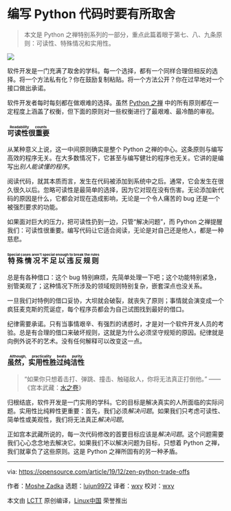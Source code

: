 [#]: collector: (lujun9972)
[#]: translator: (wxy)
[#]: reviewer: (wxy)
[#]: publisher: (wxy)
[#]: url: (https://linux.cn/article-13053-1.html)
[#]: subject: (Making trade-offs when writing Python code)
[#]: via: (https://opensource.com/article/19/12/zen-python-trade-offs)
[#]: author: (Moshe Zadka https://opensource.com/users/moshez)

编写 Python 代码时要有所取舍
======

> 本文是 Python 之禅特别系列的一部分，重点此篇着眼于第七、八、九条原则：可读性、特殊情况和实用性。

![](https://img.linux.net.cn/data/attachment/album/202101/26/105645c1looxqxns12loen.jpg)

软件开发是一门充满了取舍的学科。每一个选择，都有一个同样合理但相反的选择。将一个方法私有化？你在鼓励复制粘贴。将一个方法公开？你在过早地对一个接口做出承诺。

软件开发者每时每刻都在做艰难的选择。虽然 [Python 之禅][2] 中的所有原则都在一定程度上涵盖了权衡，但下面的原则对一些权衡进行了最艰难、最冷酷的审视。

### <ruby>可读性很重要<rt>Readability counts</rt></ruby>

从某种意义上说，这一中间原则确实是整个 Python 之禅的中心。这条原则与编写高效的程序无关。在大多数情况下，它甚至与编写健壮的程序也无关。它讲的是编写出*别人能读懂的程序*。

阅读代码，就其本质而言，发生在代码被添加到系统中之后。通常，它会发生在很久很久以后。忽略可读性是最简单的选择，因为它对现在没有伤害。无论添加新代码的原因是什么，它都会对现在造成影响，无论是一个令人痛苦的 bug 还是一个被强烈要求的功能。

如果面对巨大的压力，把可读性扔到一边，只管“解决问题”，而 Python 之禅提醒我们：可读性很重要。编写代码让它适合阅读，无论是对自己还是他人，都是一种慈悲。

### <ruby>特殊情况不足以违反规则<rt>Special cases aren't special enough to break the rules</rt></ruby>

总是有各种借口：这个 bug 特别麻烦，先简单处理一下吧；这个功能特别紧急，别管美观了；这种情况下所涉及的领域规则特别复杂，嵌套深点也没关系。

一旦我们对特例的借口妥协，大坝就会破裂，就丧失了原则；事情就会演变成一个疯狂麦克斯的荒诞症，每个程序员都会为自己试图找到最好的借口。

纪律需要承诺。只有当事情艰辛、有强烈的诱惑时，才是对一个软件开发人员的考验。总是有合理的借口来破坏规则，这就是为什么必须坚守规矩的原因。纪律就是向例外说不的艺术。没有任何解释可以改变这一点。

### <ruby>虽然，实用性胜过纯洁性<rt>Although, practicality beats purity</rt></ruby>

> “如果你只想着击打、弹跳、撞击、触碰敌人，你将无法真正打倒他。”
> —— 《宫本武藏：[水之卷][3]》

归根结底，软件开发是一门实用的学科。它的目标是解决真实的人所面临的实际问题。实用性比纯粹性更重要：首先，我们必须*解决问题*。如果我们只考虑可读性、简单性或美观性，我们将无法真正*解决问题*。

正如宫本武藏所说的，每一次代码修改的首要目标应该是*解决问题*。这个问题需要我们心心念念地去解决它。如果我们不以解决问题为目标，只想着 Python 之禅，我们就辜负了这些原则。这是 Python 之禅所固有的另一种矛盾。

--------------------------------------------------------------------------------

via: https://opensource.com/article/19/12/zen-python-trade-offs

作者：[Moshe Zadka][a]
选题：[lujun9972][b]
译者：[wxy](https://github.com/wxys)
校对：[wxy](https://github.com/wxys)

本文由 [LCTT](https://github.com/LCTT/TranslateProject) 原创编译，[Linux中国](https://linux.cn/) 荣誉推出

[a]: https://opensource.com/users/moshez
[b]: https://github.com/lujun9972
[1]: https://opensource.com/sites/default/files/styles/image-full-size/public/lead-images/devops_confusion_wall_questions.png?itok=zLS7K2JG (Brick wall between two people, a developer and an operations manager)
[2]: https://www.python.org/dev/peps/pep-0020/
[3]: https://en.wikipedia.org/wiki/The_Book_of_Five_Rings#The_Book_of_Water
